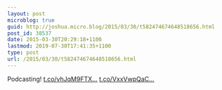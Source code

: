 ```yaml
---
layout: post
microblog: true
guid: http://joshua.micro.blog/2015/03/30/t582474674648518656.html
post_id: 38537
date: 2015-03-30T20:29:18+1100
lastmod: 2019-07-30T17:41:35+1100
type: post
url: /2015/03/30/t582474674648518656.html
---
```

Podcasting! [t.co/vhJqM9FTX...](http://t.co/vhJqM9FTX7) [t.co/VxxVwpQaC...](http://t.co/VxxVwpQaCz)
